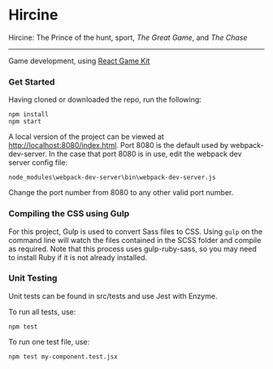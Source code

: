 # Hircine

Hircine: The Prince of the hunt, sport, *The Great Game*, and *The Chase*
_________________________________________________________________________
Game development, using [React Game Kit](https://github.com/FormidableLabs/react-game-kit)

### Get Started

Having cloned or downloaded the repo, run the following:

````
npm install
npm start
````

A local version of the project can be viewed at [http://localhost:8080/index.html](http://localhost:8080/index.html). Port 8080 is the default used by webpack-dev-server. In the case that port 8080 is in use, edit the webpack dev server config file:

`node_modules\webpack-dev-server\bin\webpack-dev-server.js`

Change the port number from 8080 to any other valid port number.

### Compiling the CSS using Gulp

For this project, Gulp is used to convert Sass files to CSS. Using `gulp` on the command line will watch the files contained in the SCSS folder and compile as required. Note that this process uses gulp-ruby-sass, so you may need to install Ruby if it is not already installed.

### Unit Testing

Unit tests can be found in src/tests and use Jest with Enzyme.

To run all tests, use:

````
npm test
````

To run one test file, use:

````
npm test my-component.test.jsx
````
